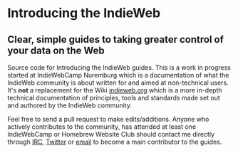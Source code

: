 # Introducing the IndieWeb
## Clear, simple guides to taking greater control of your data on the Web

Source code for Introducing the IndieWeb guides. This is a work in progress started at IndieWebCamp Nuremburg which is a documentation of what the IndieWeb community is about written for and aimed at non-technical users. It's **not** a replacement for the Wiki [indieweb.org](https://indieweb.org/) which is a more in-depth technical documentation of principles, tools and standards made set out and authored by the IndieWeb community.

Feel free to send a pull request to make edits/additions. Anyone who actively contributes to the community, has attended at least one IndieWebCamp or Homebrew Website Club should contact me directly through [IRC](chat.indieweb.org), [Twitter](https://twitter.com/calum_ryan) or [email](hello@calumryan.com) to become a main contributor to the guides.
